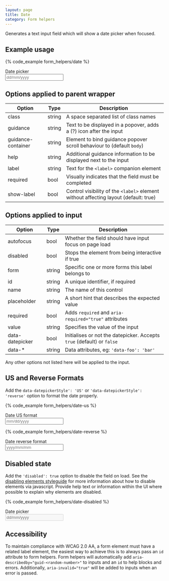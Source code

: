 ```yaml
---
layout: page
title: Date
category: Form helpers
---
```


Generates a text input field which will show a date picker when focused.

## Example usage

{% code_example form_helpers/date %}

<div class="pulsar-example form">
    <div class="form__group">
        <label for="example-date" class="control__label">Date picker</label>
        <div class="controls">
            <input id="example-date" placeholder="dd/mm/yyyy" data-datepicker="true" type="text" class="form__control">
        </div>
    </div>
</div>

## Options applied to parent wrapper

Option      | Type   | Description
----------- | ------ | ---------------------------------------------------------
class       | string | A space separated list of class names
guidance    | string | Text to be displayed in a popover, adds a (?) icon after the input
guidance-container | string | Element to bind guidance popover scroll behaviour to (default `body`)
help        | string | Additional guidance information to be displayed next to the input
label       | string | Text for the `<label>` companion element
required    | bool   | Visually indicates that the field must be completed
show-label  | bool | Control visibility of the `<label>` element without affecting layout (default: true)

## Options applied to input

Option      | Type   | Description
----------- | ------ | ---------------------------------------------------------
autofocus   | bool   | Whether the field should have input focus on page load
disabled    | bool   | Stops the element from being interactive if true
form        | string | Specific one or more forms this label belongs to
id          | string | A unique identifier, if required
name        | string | The name of this control
placeholder | string | A short hint that describes the expected value
required    | bool   | Adds `required` and `aria-required="true"` attributes
value       | string | Specifies the value of the input
data-datepicker | bool | Initialises or not the datepicker. Accepts `true` (default) or `false`
data-*      | string | Data attributes, eg: `'data-foo': 'bar'`

Any other options not listed here will be applied to the input.

## US and Reverse Formats

Add the `data-datepickerStyle': 'US'` or `'data-datepickerStyle': 'reverse'` option to format the date properly.

{% code_example form_helpers/date-us %}

<div class="pulsar-example form">
    <div class="form__group">
        <label for="example-date" class="control__label">Date US format</label>
        <div class="controls">
            <input id="example-date" placeholder="mm/dd/yyyy" data-datepicker="true" data-datepickerStyle='US' type="text" class="form__control">
        </div>
    </div>
</div>

{% code_example form_helpers/date-reverse %}

<div class="pulsar-example form">
    <div class="form__group">
        <label for="example-date" class="control__label">Date reverse format</label>
        <div class="controls">
            <input id="example-date" placeholder="yyyy/mm/mm" data-datepicker="true" data-datepickerStyle='reverse' type="text" class="form__control">
        </div>
    </div>
</div>

## Disabled state

Add the `'disabled': true` option to disable the field on load. See the [disabling elements styleguide](styleguides/disabling_elements/) for more information about how to disable elements via javascript. Provide help text or information within the UI where possible to explain why elements are disabled.

{% code_example form_helpers/date-disabled %}

<div class="pulsar-example form">
    <div class="form__group">
        <label for="example-date" class="control__label">Date picker</label>
        <div class="controls">
            <input id="example-date" placeholder="dd/mm/yyyy" data-datepicker="true" disabled type="text" class="form__control">
        </div>
    </div>
</div>

## Accessibility

To maintain compliance with WCAG 2.0 AA, a form element must have a related label element, the easiest way to achieve this is to always pass an `id` attribute to form helpers. Form helpers will automatically add `aria-describedby="guid-<random-number>"` to inputs and an `id` to help blocks and errors. Additionally, `aria-invalid="true"` will be added to inputs when an error is passed.
